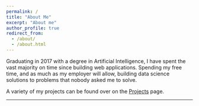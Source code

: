 ```yaml
---
permalink: /
title: "About Me"
excerpt: "About me"
author_profile: true
redirect_from: 
  - /about/
  - /about.html
---
```


Graduating in 2017 with a degree in Artificial Intelligence, I have spent the vast majority on time since building web applications. Spending my free time, and as much as my employer will allow, building data science solutions to problems that nobody asked me to solve.

A variety of my projects can be found over on the [Projects](https://jfriel.github.io/projects) page.

------
